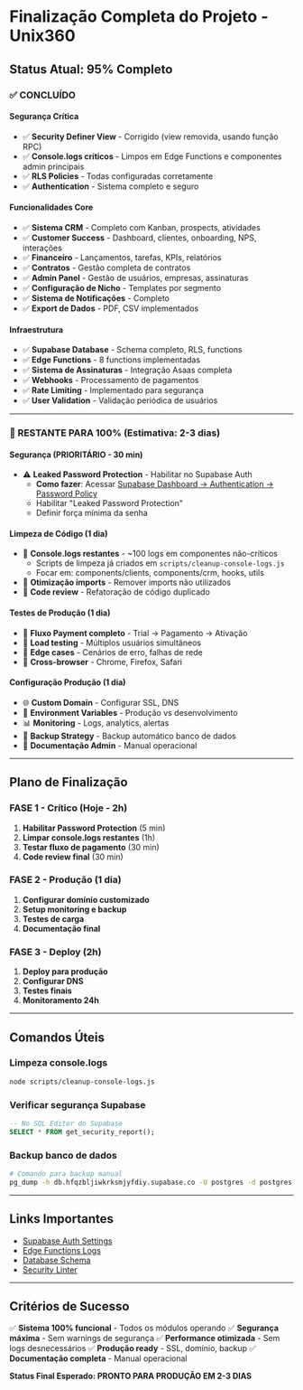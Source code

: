 # Finalização Completa do Projeto - Unix360

## Status Atual: 95% Completo

### ✅ CONCLUÍDO

#### Segurança Crítica
- ✅ **Security Definer View** - Corrigido (view removida, usando função RPC)
- ✅ **Console.logs críticos** - Limpos em Edge Functions e componentes admin principais
- ✅ **RLS Policies** - Todas configuradas corretamente
- ✅ **Authentication** - Sistema completo e seguro

#### Funcionalidades Core
- ✅ **Sistema CRM** - Completo com Kanban, prospects, atividades
- ✅ **Customer Success** - Dashboard, clientes, onboarding, NPS, interações
- ✅ **Financeiro** - Lançamentos, tarefas, KPIs, relatórios
- ✅ **Contratos** - Gestão completa de contratos
- ✅ **Admin Panel** - Gestão de usuários, empresas, assinaturas
- ✅ **Configuração de Nicho** - Templates por segmento
- ✅ **Sistema de Notificações** - Completo
- ✅ **Export de Dados** - PDF, CSV implementados

#### Infraestrutura
- ✅ **Supabase Database** - Schema completo, RLS, functions
- ✅ **Edge Functions** - 8 functions implementadas
- ✅ **Sistema de Assinaturas** - Integração Asaas completa
- ✅ **Webhooks** - Processamento de pagamentos
- ✅ **Rate Limiting** - Implementado para segurança
- ✅ **User Validation** - Validação periódica de usuários

---

### 🔄 RESTANTE PARA 100% (Estimativa: 2-3 dias)

#### Segurança (PRIORITÁRIO - 30 min)
- ⚠️ **Leaked Password Protection** - Habilitar no Supabase Auth
  - **Como fazer**: Acessar [Supabase Dashboard → Authentication → Password Policy](https://supabase.com/dashboard/project/hfqzbljiwkrksmjyfdiy/auth/providers)
  - Habilitar "Leaked Password Protection"
  - Definir força mínima da senha

#### Limpeza de Código (1 dia)
- 🧹 **Console.logs restantes** - ~100 logs em componentes não-críticos
  - Scripts de limpeza já criados em `scripts/cleanup-console-logs.js`
  - Focar em: components/clients, components/crm, hooks, utils
- 🧹 **Otimização imports** - Remover imports não utilizados
- 🧹 **Code review** - Refatoração de código duplicado

#### Testes de Produção (1 dia)
- 🧪 **Fluxo Payment completo** - Trial → Pagamento → Ativação
- 🧪 **Load testing** - Múltiplos usuários simultâneos
- 🧪 **Edge cases** - Cenários de erro, falhas de rede
- 🧪 **Cross-browser** - Chrome, Firefox, Safari

#### Configuração Produção (1 dia)
- 🌐 **Custom Domain** - Configurar SSL, DNS
- 🔧 **Environment Variables** - Produção vs desenvolvimento
- 📊 **Monitoring** - Logs, analytics, alertas
- 💾 **Backup Strategy** - Backup automático banco de dados
- 📝 **Documentação Admin** - Manual operacional

---

## Plano de Finalização

### FASE 1 - Crítico (Hoje - 2h)
1. **Habilitar Password Protection** (5 min)
2. **Limpar console.logs restantes** (1h)
3. **Testar fluxo de pagamento** (30 min)
4. **Code review final** (30 min)

### FASE 2 - Produção (1 dia)
1. **Configurar domínio customizado**
2. **Setup monitoring e backup**
3. **Testes de carga**
4. **Documentação final**

### FASE 3 - Deploy (2h)
1. **Deploy para produção**
2. **Configurar DNS**
3. **Testes finais**
4. **Monitoramento 24h**

---

## Comandos Úteis

### Limpeza console.logs
```bash
node scripts/cleanup-console-logs.js
```

### Verificar segurança Supabase
```sql
-- No SQL Editor do Supabase
SELECT * FROM get_security_report();
```

### Backup banco de dados
```bash
# Comando para backup manual
pg_dump -h db.hfqzbljiwkrksmjyfdiy.supabase.co -U postgres -d postgres > backup.sql
```

---

## Links Importantes

- [Supabase Auth Settings](https://supabase.com/dashboard/project/hfqzbljiwkrksmjyfdiy/auth/providers)
- [Edge Functions Logs](https://supabase.com/dashboard/project/hfqzbljiwkrksmjyfdiy/functions)
- [Database Schema](https://supabase.com/dashboard/project/hfqzbljiwkrksmjyfdiy/editor)
- [Security Linter](https://supabase.com/dashboard/project/hfqzbljiwkrksmjyfdiy/advisors/security)

---

## Critérios de Sucesso

✅ **Sistema 100% funcional** - Todos os módulos operando
✅ **Segurança máxima** - Sem warnings de segurança
✅ **Performance otimizada** - Sem logs desnecessários
✅ **Produção ready** - SSL, domínio, backup
✅ **Documentação completa** - Manual operacional

**Status Final Esperado: PRONTO PARA PRODUÇÃO EM 2-3 DIAS**